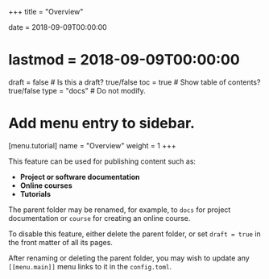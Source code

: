 +++
title = "Overview"

date = 2018-09-09T00:00:00
# lastmod = 2018-09-09T00:00:00

draft = false  # Is this a draft? true/false
toc = true  # Show table of contents? true/false
type = "docs"  # Do not modify.

# Add menu entry to sidebar.
[menu.tutorial]
  name = "Overview"
  weight = 1
+++

This feature can be used for publishing content such as:

* **Project or software documentation**
* **Online courses**
* **Tutorials**

The parent folder may be renamed, for example, to `docs` for project documentation or `course` for creating an online course.

To disable this feature, either delete the parent folder, or set `draft = true` in the front matter of all its pages. 

After renaming or deleting the parent folder, you may wish to update any `[[menu.main]]` menu links to it in the `config.toml`. 

